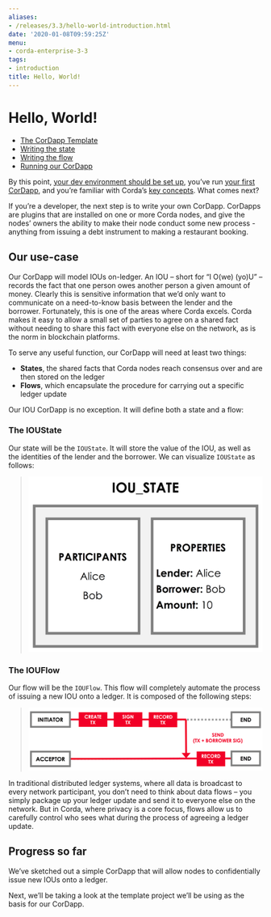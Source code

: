 ```yaml
---
aliases:
- /releases/3.3/hello-world-introduction.html
date: '2020-01-08T09:59:25Z'
menu:
- corda-enterprise-3-3
tags:
- introduction
title: Hello, World!
---
```



# Hello, World!



* [The CorDapp Template](hello-world-template.md)
* [Writing the state](hello-world-state.md)
* [Writing the flow](hello-world-flow.md)
* [Running our CorDapp](hello-world-running.md)



By this point, [your dev environment should be set up](getting-set-up.md), you’ve run
[your first CorDapp](tutorial-cordapp.md), and you’re familiar with Corda’s [key concepts](key-concepts.md). What
comes next?

If you’re a developer, the next step is to write your own CorDapp. CorDapps are plugins that are installed on one or
more Corda nodes, and give the nodes’ owners the ability to make their node conduct some new process - anything from
issuing a debt instrument to making a restaurant booking.


## Our use-case

Our CorDapp will model IOUs on-ledger. An IOU – short for “I O(we) (yo)U” – records the fact that one person owes
another person a given amount of money. Clearly this is sensitive information that we’d only want to communicate on
a need-to-know basis between the lender and the borrower. Fortunately, this is one of the areas where Corda excels.
Corda makes it easy to allow a small set of parties to agree on a shared fact without needing to share this fact with
everyone else on the network, as is the norm in blockchain platforms.

To serve any useful function, our CorDapp will need at least two things:


* **States**, the shared facts that Corda nodes reach consensus over and are then stored on the ledger
* **Flows**, which encapsulate the procedure for carrying out a specific ledger update

Our IOU CorDapp is no exception. It will define both a state and a flow:


### The IOUState

Our state will be the `IOUState`. It will store the value of the IOU, as well as the identities of the lender and the
borrower. We can visualize `IOUState` as follows:

> 
> ![tutorial state](resources/tutorial-state.png "tutorial state")


### The IOUFlow

Our flow will be the `IOUFlow`. This flow will completely automate the process of issuing a new IOU onto a ledger. It
is composed of the following steps:

> 
> ![simple tutorial flow](resources/simple-tutorial-flow.png "simple tutorial flow")

In traditional distributed ledger systems, where all data is broadcast to every network participant, you don’t need to
think about data flows – you simply package up your ledger update and send it to everyone else on the network. But in
Corda, where privacy is a core focus, flows allow us to carefully control who sees what during the process of
agreeing a ledger update.


## Progress so far

We’ve sketched out a simple CorDapp that will allow nodes to confidentially issue new IOUs onto a ledger.

Next, we’ll be taking a look at the template project we’ll be using as the basis for our CorDapp.

